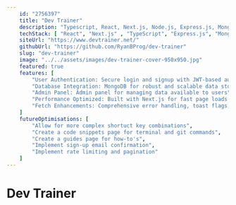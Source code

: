 ```yaml
---
    id: "2756397"
    title: "Dev Trainer"
    description: "Typescript, React, Next.js, Node.js, Express.js, MongoDB, Tailwind - An application for developers to master keyboard shortcuts through personalized lists. Features include custom shortcut organization, and an admin panel for content management."
    techStack: [ "React", "Next.js" , "TypeScript", "Express.js", "MongoDB", "Tailwind", "Node.js" ]
    siteUrl: "https://www.devtrainer.net/"
    githubUrl: "https://github.com/RyanBProg/dev-trainer"
    slug: "dev-trainer"
    image: "../../assets/images/dev-trainer-cover-950x950.jpg"
    featured: true
    features: [
        "User Authentication: Secure login and signup with JWT-based authentication",
        "Database Integration: MongoDB for robust and scalable data storage",
        "Admin Panel: Admin panel for managing data available to users",
        "Performance Optimized: Built with Next.js for fast page loads and static site generation",
        "Fetch Enhancements: Comprehensive error handling, toast flags, redirects for invalid tokens, and caching"
    ]
    futureOptimisations: [
        "Allow for more complex shortuct key combinations",
        "Create a code snippets page for terminal and git commands",
        "Create a guides page for how-to's",
        "Implement sign-up email confirmation",
        "Implement rate limiting and pagination"
    ]
---
```


# Dev Trainer
